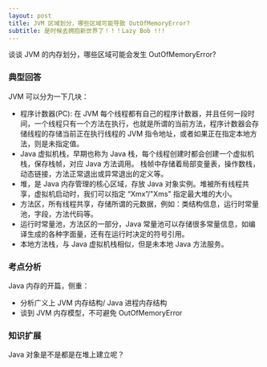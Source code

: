 ```yaml
---
layout: post
title: JVM 区域划分，哪些区域可能导致 OutOfMemoryError?
subtitle: 是时候去拥抱新世界了！！！Lazy Bob !!!
---
```

谈谈 JVM 的内存划分，哪些区域可能会发生 OutOfMemoryError?

### 典型回答
JVM 可以分为一下几块：
* 程序计数器(PC): 在 JVM 每个线程都有自己的程序计数器，并且任何一段时间，一个线程只有一个方法在执行，也就是所谓的当前方法，程序计数器会存储线程的存储当前正在执行线程的 JVM 指令地址，或者如果正在指定本地方法，则是未指定值。  
* Java 虚拟机栈，早期也称为 Java 栈，每个线程创建时都会创建一个虚拟机栈，保存栈帧，对应 Java 方法调用。 栈帧中存储着局部变量表，操作数栈，动态链接，方法正常退出或异常退出的定义等。
* 堆，是 Java 内存管理的核心区域，存放 Java 对象实例。堆被所有线程共享，虚拟机启动时，我们可以指定 “Xmx”/"Xms" 指定最大堆的大小。
* 方法区，所有线程共享，存储所谓的元数据，例如：类结构信息，运行时常量池，字段，方法代码等。
* 运行时常量池，方法区的一部分，Java 常量池可以存储很多常量信息，如编译生成的各种字面量，还有在运行时决定的符号引用。
* 本地方法栈，与 Java 虚拟机栈相似，但是未本地 Java 方法服务。

### 考点分析
Java 内存的开篇，侧重：　　
* 分析广义上 JVM 内存结构/ Java 进程内存结构
* 谈到 JVM 内存模型，不可避免 OutOfMemoryError

### 知识扩展

Java 对象是不是都是在堆上建立呢？

